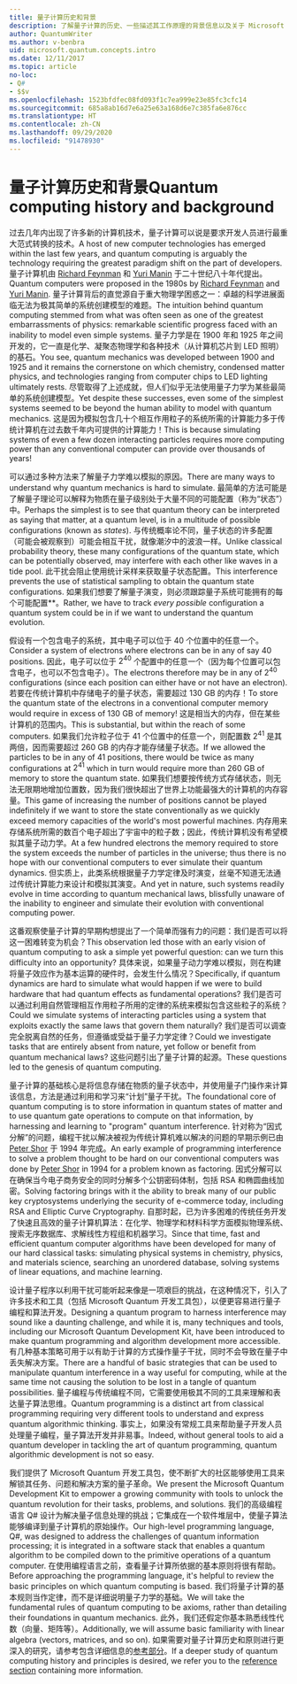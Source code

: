 ```yaml
---
title: 量子计算历史和背景
description: 了解量子计算的历史、一些描述其工作原理的背景信息以及关于 Microsoft Quantum 开发工具包的信息。
author: QuantumWriter
ms.author: v-benbra
uid: microsoft.quantum.concepts.intro
ms.date: 12/11/2017
ms.topic: article
no-loc:
- Q#
- $$v
ms.openlocfilehash: 1523bfdfec08fd093f1c7ea999e23e85fc3cfc14
ms.sourcegitcommit: 685a8ab16d7e6a25e63a168d6e7c385fa6e876cc
ms.translationtype: HT
ms.contentlocale: zh-CN
ms.lasthandoff: 09/29/2020
ms.locfileid: "91478930"
---
```

# <a name="quantum-computing-history-and-background"></a><span data-ttu-id="2e468-103">量子计算历史和背景</span><span class="sxs-lookup"><span data-stu-id="2e468-103">Quantum computing history and background</span></span>

<span data-ttu-id="2e468-104">过去几年内出现了许多新的计算机技术，量子计算可以说是要求开发人员进行最重大范式转换的技术。</span><span class="sxs-lookup"><span data-stu-id="2e468-104">A host of new computer technologies has emerged within the last few years, and quantum computing is arguably the technology requiring the greatest paradigm shift on the part of developers.</span></span>  <span data-ttu-id="2e468-105">量子计算机由 [Richard Feynman](https://en.wikipedia.org/wiki/Richard_Feynman) 和 [Yuri Manin](https://en.wikipedia.org/wiki/Yuri_Manin) 于二十世纪八十年代提出。</span><span class="sxs-lookup"><span data-stu-id="2e468-105">Quantum computers were proposed in the 1980s by [Richard Feynman](https://en.wikipedia.org/wiki/Richard_Feynman) and [Yuri Manin](https://en.wikipedia.org/wiki/Yuri_Manin).</span></span>  <span data-ttu-id="2e468-106">量子计算背后的直觉源自于重大物理学困惑之一：卓越的科学进展面临无法为极其简单的系统创建模型的难题。</span><span class="sxs-lookup"><span data-stu-id="2e468-106">The intuition behind quantum computing stemmed from what was often seen as one of the greatest embarrassments of physics: remarkable scientific progress faced with an inability to model even simple systems.</span></span> <span data-ttu-id="2e468-107">量子力学是在 1900 年和 1925 年之间开发的，它一直是化学、凝聚态物理学和各种技术（从计算机芯片到 LED 照明）的基石。</span><span class="sxs-lookup"><span data-stu-id="2e468-107">You see, quantum mechanics was developed between 1900 and 1925 and it remains the cornerstone on which chemistry, condensed matter physics, and technologies ranging from computer chips to LED lighting ultimately rests.</span></span>  <span data-ttu-id="2e468-108">尽管取得了上述成就，但人们似乎无法使用量子力学为某些最简单的系统创建模型。</span><span class="sxs-lookup"><span data-stu-id="2e468-108">Yet despite these successes, even some of the simplest systems seemed to be beyond the human ability to model with quantum mechanics.</span></span>  <span data-ttu-id="2e468-109">这是因为模拟包含几十个相互作用粒子的系统所需的计算能力多于传统计算机在过去数千年内可提供的计算能力！</span><span class="sxs-lookup"><span data-stu-id="2e468-109">This is because simulating systems of even a few dozen interacting particles requires more computing power than any conventional computer can provide over thousands of years!</span></span>

<span data-ttu-id="2e468-110">可以通过多种方法来了解量子力学难以模拟的原因。</span><span class="sxs-lookup"><span data-stu-id="2e468-110">There are many ways to understand why quantum mechanics is hard to simulate.</span></span>  <span data-ttu-id="2e468-111">最简单的方法可能是了解量子理论可以解释为物质在量子级别处于大量不同的可能配置（称为“状态”）中。</span><span class="sxs-lookup"><span data-stu-id="2e468-111">Perhaps the simplest is to see that quantum theory can be interpreted as saying that matter, at a quantum level, is in a multitude of possible configurations (known as *states*).</span></span>  <span data-ttu-id="2e468-112">与传统概率论不同，量子状态的许多配置（可能会被观察到）可能会相互干扰，就像潮汐中的波浪一样。</span><span class="sxs-lookup"><span data-stu-id="2e468-112">Unlike classical probability theory, these many configurations of the quantum state, which can be potentially observed, may interfere with each other like waves in a tide pool.</span></span>  <span data-ttu-id="2e468-113">此干扰会阻止使用统计采样来获取量子状态配置。</span><span class="sxs-lookup"><span data-stu-id="2e468-113">This interference prevents the use of statistical sampling to obtain the quantum state configurations.</span></span>  <span data-ttu-id="2e468-114">如果我们想要了解量子演变，则必须跟踪量子系统可能拥有的每个可能配置\*\*。</span><span class="sxs-lookup"><span data-stu-id="2e468-114">Rather, we have to track *every possible* configuration a quantum system could be in if we want to understand the quantum evolution.</span></span>  

<span data-ttu-id="2e468-115">假设有一个包含电子的系统，其中电子可以位于 $40$ 个位置中的任意一个。</span><span class="sxs-lookup"><span data-stu-id="2e468-115">Consider a system of electrons where electrons can be in any of say $40$ positions.</span></span>  <span data-ttu-id="2e468-116">因此，电子可以位于 $2^{40}$ 个配置中的任意一个（因为每个位置可以包含电子，也可以不包含电子）。</span><span class="sxs-lookup"><span data-stu-id="2e468-116">The electrons therefore may be in any of $2^{40}$ configurations (since each position can either have or not have an electron).</span></span> <span data-ttu-id="2e468-117">若要在传统计算机中存储电子的量子状态，需要超过 $130$ GB 的内存！</span><span class="sxs-lookup"><span data-stu-id="2e468-117">To store the quantum state of the electrons in a conventional computer memory would require in excess of $130$ GB of memory!</span></span>  <span data-ttu-id="2e468-118">这是相当大的内存，但在某些计算机的范围内。</span><span class="sxs-lookup"><span data-stu-id="2e468-118">This is substantial, but within the reach of some computers.</span></span>  <span data-ttu-id="2e468-119">如果我们允许粒子位于 $41$ 个位置中的任意一个，则配置数 $2^{41}$ 是其两倍，因而需要超过 $260$ GB 的内存才能存储量子状态。</span><span class="sxs-lookup"><span data-stu-id="2e468-119">If we allowed the particles to be in any of $41$ positions, there would be twice as many configurations at $2^{41}$ which in turn would require more than $260$ GB of memory to store the quantum state.</span></span> <span data-ttu-id="2e468-120">如果我们想要按传统方式存储状态，则无法无限期地增加位置数，因为我们很快超出了世界上功能最强大的计算机的内存容量。</span><span class="sxs-lookup"><span data-stu-id="2e468-120">This game of increasing the number of positions cannot be played indefinitely if we want to store the state conventionally as we quickly exceed memory capacities of the world's most powerful machines.</span></span>  <span data-ttu-id="2e468-121">内存用来存储系统所需的数百个电子超出了宇宙中的粒子数；因此，传统计算机没有希望模拟其量子动力学。</span><span class="sxs-lookup"><span data-stu-id="2e468-121">At a few hundred electrons the memory required to store the system exceeds the number of particles in the universe; thus there is no hope with our conventional computers to ever simulate their quantum dynamics.</span></span> <span data-ttu-id="2e468-122">但实质上，此类系统根据量子力学定律及时演变，丝毫不知道无法通过传统计算能力来设计和模拟其演变。</span><span class="sxs-lookup"><span data-stu-id="2e468-122">And yet in nature, such systems readily evolve in time according to quantum mechanical laws, blissfully unaware of the inability to engineer and simulate their evolution with conventional computing power.</span></span>

<span data-ttu-id="2e468-123">这番观察使量子计算的早期构想提出了一个简单而强有力的问题：我们是否可以将这一困难转变为机会？</span><span class="sxs-lookup"><span data-stu-id="2e468-123">This observation led those with an early vision of quantum computing to ask a simple yet powerful question: can we turn this difficulty into an opportunity?</span></span>  <span data-ttu-id="2e468-124">具体来说，如果量子动力学难以模拟，则在构建将量子效应作为基本运算的硬件时，会发生什么情况？</span><span class="sxs-lookup"><span data-stu-id="2e468-124">Specifically, if quantum dynamics are hard to simulate what would happen if we were to build hardware that had quantum effects as fundamental operations?</span></span>  <span data-ttu-id="2e468-125">我们是否可以通过利用自然管理相互作用粒子所用的定律的系统来模拟包含这些粒子的系统？</span><span class="sxs-lookup"><span data-stu-id="2e468-125">Could we simulate systems of interacting particles using a system that exploits exactly the same laws that govern them naturally?</span></span> <span data-ttu-id="2e468-126">我们是否可以调查完全脱离自然的任务，但遵循或受益于量子力学定律？</span><span class="sxs-lookup"><span data-stu-id="2e468-126">Could we investigate tasks that are entirely absent from nature, yet follow or benefit from quantum mechanical laws?</span></span>  <span data-ttu-id="2e468-127">这些问题引出了量子计算的起源。</span><span class="sxs-lookup"><span data-stu-id="2e468-127">These questions led to the genesis of quantum computing.</span></span>

<span data-ttu-id="2e468-128">量子计算的基础核心是将信息存储在物质的量子状态中，并使用量子门操作来计算该信息，方法是通过利用和学习来“计划”量子干扰。</span><span class="sxs-lookup"><span data-stu-id="2e468-128">The foundational core of quantum computing is to store information in quantum states of matter and to use quantum gate operations to compute on that information, by harnessing and learning to "program" quantum interference.</span></span>  <span data-ttu-id="2e468-129">针对称为“因式分解”的问题，编程干扰以解决被视为传统计算机难以解决的问题的早期示例已由 [Peter Shor](https://en.wikipedia.org/wiki/Peter_Shor) 于 1994 年完成。</span><span class="sxs-lookup"><span data-stu-id="2e468-129">An early example of programming interference to solve a problem thought to be hard on our conventional computers was done by [Peter Shor](https://en.wikipedia.org/wiki/Peter_Shor) in 1994 for a problem known as factoring.</span></span>  <span data-ttu-id="2e468-130">因式分解可以在确保当今电子商务安全的同时分解多个公钥密码体制，包括 RSA 和椭圆曲线加密。</span><span class="sxs-lookup"><span data-stu-id="2e468-130">Solving factoring brings with it the ability to break many of our public key cryptosystems underlying the security of e-commerce today, including RSA and Elliptic Curve Cryptography.</span></span>  <span data-ttu-id="2e468-131">自那时起，已为许多困难的传统任务开发了快速且高效的量子计算机算法：在化学、物理学和材料科学方面模拟物理系统、搜索无序数据库、求解线性方程组和机器学习。</span><span class="sxs-lookup"><span data-stu-id="2e468-131">Since that time, fast and efficient quantum computer algorithms have been developed for many of our hard classical tasks: simulating physical systems in chemistry, physics, and materials science, searching an unordered database, solving systems of linear equations, and machine learning.</span></span>

<span data-ttu-id="2e468-132">设计量子程序以利用干扰可能听起来像是一项艰巨的挑战，在这种情况下，引入了许多技术和工具（包括 Microsoft Quantum 开发工具包），以便更容易进行量子编程和算法开发。</span><span class="sxs-lookup"><span data-stu-id="2e468-132">Designing a quantum program to harness interference may sound like a daunting challenge, and while it is, many techniques and tools, including our Microsoft Quantum Development Kit, have been introduced to make quantum programming and algorithm development more accessible.</span></span> <span data-ttu-id="2e468-133">有几种基本策略可用于以有助于计算的方式操作量子干扰，同时不会导致在量子中丢失解决方案。</span><span class="sxs-lookup"><span data-stu-id="2e468-133">There are a handful of basic strategies that can be used to manipulate quantum interference in a way useful for computing, while at the same time not causing the solution to be lost in a tangle of quantum possibilities.</span></span> <span data-ttu-id="2e468-134">量子编程与传统编程不同，它需要使用极其不同的工具来理解和表达量子算法思维。</span><span class="sxs-lookup"><span data-stu-id="2e468-134">Quantum programming is a distinct art from classical programming requiring very different tools to understand and express quantum algorithmic thinking.</span></span> <span data-ttu-id="2e468-135">事实上，如果没有常规工具来帮助量子开发人员处理量子编程，量子算法开发并非易事。</span><span class="sxs-lookup"><span data-stu-id="2e468-135">Indeed, without general tools to aid a quantum developer in tackling the art of quantum programming, quantum algorithmic development is not so easy.</span></span>

<span data-ttu-id="2e468-136">我们提供了 Microsoft Quantum 开发工具包，使不断扩大的社区能够使用工具来解锁其任务、问题和解决方案的量子革命。</span><span class="sxs-lookup"><span data-stu-id="2e468-136">We present the Microsoft Quantum Development Kit to empower a growing community with tools to unlock the quantum revolution for their tasks, problems, and solutions.</span></span> <span data-ttu-id="2e468-137">我们的高级编程语言 Q# 设计为解决量子信息处理的挑战；它集成在一个软件堆层中，使量子算法能够编译到量子计算机的原始操作。</span><span class="sxs-lookup"><span data-stu-id="2e468-137">Our high-level programming language, Q#, was designed to address the challenges of quantum information processing; it is integrated in a software stack that enables a quantum algorithm to be compiled down to the primitive operations of a quantum computer.</span></span>  <span data-ttu-id="2e468-138">在使用编程语言之前，查看量子计算所依据的基本原则将很有帮助。</span><span class="sxs-lookup"><span data-stu-id="2e468-138">Before approaching the programming language, it's helpful to review the basic principles on which quantum computing is based.</span></span> <span data-ttu-id="2e468-139">我们将量子计算的基本规则当作定律，而不是详细说明量子力学的基础。</span><span class="sxs-lookup"><span data-stu-id="2e468-139">We will take the fundamental rules of quantum computing to be axioms, rather than detailing their foundations in quantum mechanics.</span></span> <span data-ttu-id="2e468-140">此外，我们还假定你基本熟悉线性代数（向量、矩阵等）。</span><span class="sxs-lookup"><span data-stu-id="2e468-140">Additionally, we will assume basic familiarity with linear algebra (vectors, matrices, and so on).</span></span> <span data-ttu-id="2e468-141">如果需要对量子计算历史和原则进行更深入的研究，请参考包含详细信息的[参考部分](xref:microsoft.quantum.more-information)。</span><span class="sxs-lookup"><span data-stu-id="2e468-141">If a deeper study of quantum computing history and principles is desired, we refer you to the  [reference section](xref:microsoft.quantum.more-information) containing more information.</span></span>
